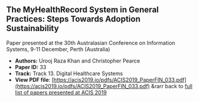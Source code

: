 ## The MyHealthRecord System in General Practices: Steps Towards Adoption Sustainability

Paper presented at the 30th Australasian Conference on Information Systems, 9-11 December, Perth (Australia)
- **Authors:** Urooj Raza Khan and Christopher Pearce
- **Paper ID:** 33
- **Track:** Track 13. Digital Healthcare Systems
- **View PDF file**: [https://acis2019.io/pdfs/ACIS2019_PaperFIN_033.pdf](https://acis2019.io/pdfs/ACIS2019_PaperFIN_033.pdf)
&rarr back to [full list of papers presented at ACIS 2019](https://acis2019.io/)